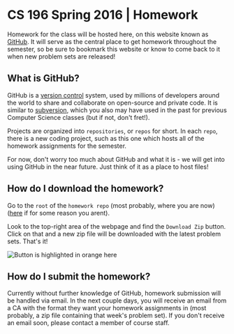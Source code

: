 CS 196 Spring 2016 | Homework
=========================

Homework for the class will be hosted here, on this website known as [GitHub](http://github.com). It will serve as the central place to get homework throughout the semester, so be sure to bookmark this website or know to come back to it when new problem sets are released!

## What is GitHub?
GitHub is a [version control](https://en.wikipedia.org/wiki/Version_control) system, used by millions of developers around the world to share and collaborate on open-source and private code. It is similar to [subversion](https://en.wikipedia.org/wiki/Apache_Subversion), which you also may have used in the past for previous Computer Science classes (but if not, don't fret!).

Projects are organized into `repositories`, or `repos` for short. In each `repo`, there is a new coding project, such as this one which hosts all of the homework assignments for the semester.

For now, don't worry too much about GitHub and what it is - we will get into using GitHub in the near future. Just think of it as a place to host files!

## How do I download the homework?
Go to the `root` of the `homework repo` (most probably, where you are now) ([here](https://github.com/CS196Illinois/Homework-Sp16) if for some reason you arent).

Look to the top-right area of the webpage and find the `Download Zip` button. Click on that and a new zip file will be downloaded with the latest problem sets. That's it!

![Button is highlighted in orange here](http://i.imgur.com/MuOf56C.png)

## How do I submit the homework?
Currently without further knowledge of GitHub, homework submission will be handled via email. In the next couple days, you will receive an email from a CA with the format they want your homework assignments in (most probably, a zip file containing that week's problem set). If you don't receive an email soon, please contact a member of course staff.